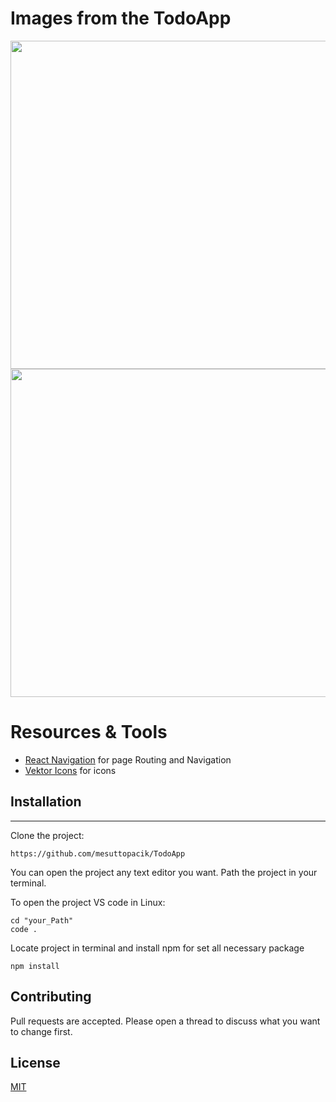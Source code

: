 # Images from the TodoApp
<img src="https://user-images.githubusercontent.com/63112557/159170376-ec27d337-b68c-4d99-9237-47de0b4a9fe0.png" height=525> <img src="https://user-images.githubusercontent.com/63112557/159170380-330c309c-406f-4ddc-864d-7af1c632e566.png" height=525>


# Resources & Tools

- [React Navigation](https://reactnavigation.org/) for page Routing and Navigation
- [Vektor Icons](https://github.com/oblador/react-native-vector-icons) for icons

## Installation
***
Clone the project:
```
https://github.com/mesuttopacik/TodoApp
```

You can open the project any text editor you want. Path the project in your terminal.

To open the project VS code in Linux:

```
cd "your_Path" 
code .
```
Locate project in terminal and install npm for set all necessary package
```
npm install
```
## Contributing

Pull requests are accepted. Please open a thread to discuss what you want to change first.

## License

[MIT](https://choosealicense.com/licenses/mit/)
